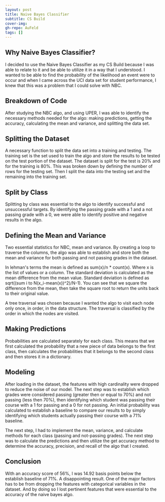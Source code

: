 ```yaml
---
layout: post
title: Naive Bayes Classifier
subtitle: CS Build
cover-img: 
gh-repo: AuFeld
tags: []
---
```


## Why Naive Bayes Classifier?

I decided to use the Naive Bayes Classifier as my CS Build because I was able to relate to it and be able to utilize
it in a way that I understood. I wanted to be able to find the probability of the likelihood an event were to occur and 
when I came across the UCI data set for student performance, I knew that this was a problem that I could solve with NBC.

## Breakdown of Code

After studying the NBC algo, and using UPER, I was able to identify the necessary methods needed for the algo: making predictions, 
getting the accuracy, calculating the mean and variance, and splitting the data set. 

## Splitting the Dataset

A necessary function to split the data set into a training and testing. The training set is the set used to train the algo
and store the results to be tested on the test portion of the dataset. The dataset is split for the test is 20% and for the
training is 80%. This was broken down by defining the number of rows for the testing set. Then I split the data into the testing
set and the remaining into the training set.

## Split by Class

Splitting by class was essential to the algo to identify successful and unsuccessful targets. By identifying the passing grade with a 1 and a not passing grade with a 0, we were able to identify positive and negative results in the algo.

## Defining the Mean and Variance

Two essential statistics for NBC, mean and variance. By creating a loop to traverse the columns, the algo was able to 
establish and store both the mean and variance for both passing and not passing grades in the dataset.

In lehman's terms the mean is defined as sum(x)/n * count(x). Where x is the list of values or a column. The standard deviation
is calculated as the mean difference from the mean value. Standard deviation is defined as sqrt((sum i to N(x_i-mean(x))^2)/N-1). You can see that we square the difference from the mean, then take the square root to return the units back to their original value.

A tree traversal was chosen because I wanted the algo to visit each node only once, in order, in the data structure. The traversal is classified by the order in which the nodes are visited.

## Making Predictions

Probabilities are calculated separately for each class. This means that we first calculated the probability that a new piece of data 
belongs to the first class, then calculates the probabilities that it belongs to the second class and then stores it in a dictionary. 

## Modeling

After loading in the dataset, the features with high cardinality were dropped to reduce the noise of our model. The next step was to establish which grades were considered passing (greater then or equal to 70%) and not passing (less then 70%), then identifying which student was passing their course with a 1 for passing and a 0 for not passing. An initial probability was calculated to establish a baseline to compare our results to by simply identifying which students actually passing their course with a 71% baseline. 

The next step, I had to implement the mean, variance, and calculate methods for each class (passing and not-passing grades). The next step was to calculate the predictions and then utilize the get accuracy method to determine the accuracy, precision, and recall of the algo that I created. 

## Conclusion

With an accuracy score of 56%, I was 14.92 basis points below the establish baseline of 71%. A disappointing result. One of the major factors has to be from dropping the features with categorical variables in the dataset. And by doing so I lost pertinent features that were essential to the accuracy of the naive bayes algo.